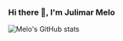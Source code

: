 ### Hi there 👋, I'm Julimar Melo

![Melo's GitHub stats](https://github-readme-stats.vercel.app/api?username=thamelodev&show_icons=true&theme=gruvbox)
<!--START_SECTION:waka-->
<!--END_SECTION:waka-->


<!--
**thamelodev/thamelodev** is a ✨ _special_ ✨ repository because its `README.md` (this file) appears on your GitHub profile.

Here are some ideas to get you started:

- 🔭 I’m currently working on ...
- 🌱 I’m currently learning ...
- 👯 I’m looking to collaborate on ...
- 🤔 I’m looking for help with ...
- 💬 Ask me about ...
- 📫 How to reach me: ...
- 😄 Pronouns: ...
- ⚡ Fun fact: ...
-->
